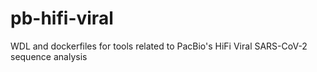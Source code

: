 # pb-hifi-viral
WDL and dockerfiles for tools related to PacBio's HiFi Viral SARS-CoV-2 sequence analysis
